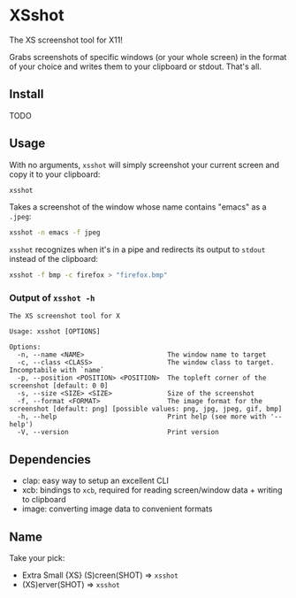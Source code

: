 # XSshot

The XS screenshot tool for X11!

Grabs screenshots of specific windows (or your whole screen) in the format of your choice and writes them to your clipboard or stdout. That's all.

## Install

TODO

## Usage

With no arguments, `xsshot` will simply screenshot your current screen and copy it to your clipboard:

```bash
xsshot
```

Takes a screenshot of the window whose name contains "emacs" as a `.jpeg`:

```bash
xsshot -n emacs -f jpeg
```

`xsshot` recognizes when it's in a pipe and redirects its output to `stdout` instead of the clipboard:

```bash
xsshot -f bmp -c firefox > "firefox.bmp"
```

### Output of `xsshot -h`

```man
The XS screenshot tool for X

Usage: xsshot [OPTIONS]

Options:
  -n, --name <NAME>                     The window name to target
  -c, --class <CLASS>                   The window class to target. Incomptabile with `name`
  -p, --position <POSITION> <POSITION>  The topleft corner of the screenshot [default: 0 0]
  -s, --size <SIZE> <SIZE>              Size of the screenshot
  -f, --format <FORMAT>                 The image format for the screenshot [default: png] [possible values: png, jpg, jpeg, gif, bmp]
  -h, --help                            Print help (see more with '--help')
  -V, --version                         Print version
```

## Dependencies

- clap: easy way to setup an excellent CLI
- xcb: bindings to `xcb`, required for reading screen/window data + writing to clipboard
- image: converting image data to convenient formats

## Name

Take your pick:

- Extra Small {XS} (S)creen(SHOT) => `xsshot`
- (XS)erver(SHOT) => `xsshot`
